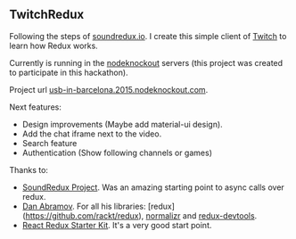 ## TwitchRedux

Following the steps of [soundredux.io](https://github.com/andrewngu/sound-redux). I create this simple client of [Twitch](http://www.twitch.tv/) to learn how Redux works.

Currently is running in the [nodeknockout](http://www.nodeknockout.com/) servers (this project was created to participate in this hackathon).

Project url [usb-in-barcelona.2015.nodeknockout.com](http://usb-in-barcelona.2015.nodeknockout.com/).

Next features:

* Design improvements (Maybe add material-ui design).
* Add the chat iframe next to the video.
* Search feature
* Authentication (Show following channels or games)

Thanks to:

*  [SoundRedux Project](https://github.com/andrewngu/sound-redux). Was an amazing starting point to async calls over redux.
*  [Dan Abramov](https://github.com/gaearon). For all his libraries: [redux] (https://github.com/rackt/redux), [normalizr](https://github.com/gaearon/normalizr) and [redux-devtools](https://github.com/gaearon/redux-devtools).
*  [React Redux Starter Kit](https://github.com/davezuko/react-redux-starter-kit). It's a very good start point.
